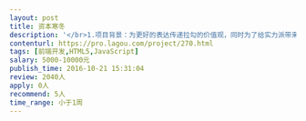 ```yaml
---                
layout: post       
title: 资本寒冬           
description: '</br>1.项目背景：为更好的表达传递拉勾的价值观，同时为了给实力派带来流量和推广，我们以H5的页面形式进行传播。</br>2.项目概述：以场景形式，辅佐文案，与用户互动。以目前的互联网形式引出主题，引导用户选择答案，根据答案展示不同的结果，最终落地到拉勾价值观及实力派招聘专场。</br>3.项目要求：</br>（1）精通前端技术，完成开发后将代码打包提供给拉勾，不要压缩哦！</br>（2）项目中涉及到获取用户微信名称与头像，因此在开发完成后需要与拉勾后端共同联调完成上线</br>（3）在联调测试过程中如果发现问题，可以保证与拉勾研发一起排查解决问题</br>'     
contenturl: https://pro.lagou.com/project/270.html      
tags: [前端开发,HTML5,JavaScript]            
salary: 5000-10000元          
publish_time: 2016-10-21 15:31:04         
review: 2040人                   
apply: 0人                   
recommend: 5人                   
time_range: 小于1周              
---                 
```

